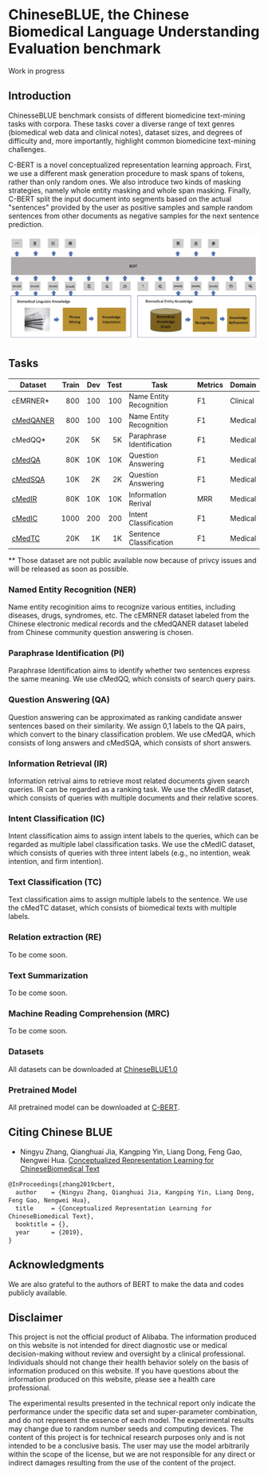 # ChineseBLUE, the Chinese Biomedical Language Understanding Evaluation benchmark
 
Work in progress

## Introduction

ChinesseBLUE benchmark consists of  different biomedicine text-mining tasks with  corpora.
These tasks cover a diverse range of text genres (biomedical web data and clinical notes), dataset sizes, and degrees of difficulty and, more importantly, highlight common biomedicine text-mining challenges.

C-BERT is a novel conceptualized representation learning approach. First, we use a different mask generation procedure to mask spans of tokens, rather than only random ones. We also introduce two kinds of masking strategies, namely whole entity masking and whole span masking.  Finally, C-BERT split the input document into segments based on the actual "sentences" provided by the user as positive samples and sample random sentences from other documents as negative samples for the next sentence prediction.  

![c-bert model](figs/c_bert_model.jpg)


## Tasks

| Dataset          | Train |  Dev | Test | Task                    | Metrics             | Domain     |
|-----------------|------:|-----:|-----:|-------------------------|---------------------|------------|
| cEMRNER*        |  800  |  100  | 100  | Name Entity Recognition    | F1             | Clinical   |
| [cMedQANER](data/cMedQANER/cMedQANER.tar.gz)          |  800  | 100   | 100  | Name Entity Recognition    | F1             | Medical   |
| cMedQQ*        | 20K   | 5K   | 5K  | Paraphrase Identification   | F1             | Medical   |
| [cMedQA](data/cMedQANER/cMedQA.tar.gz)        |  80K  |  10K  |10K   | Question Answering    | F1             | Medical   |
| [cMedSQA](data/cMedQANER/cMedSQA.tar.gz)       | 10K   | 2K   | 2K  | Question Answering    | F1             |Medical    |
| [cMedIR](data/cMedQANER/cMedIR.tar.gz)       |  80K  |  10K  | 10K  | Information Rerival    |     MRR       |Medical    |
| [cMedIC](data/cMedQANER/cMedIC.tar.gz)       |  1000  |  200  | 200  |  Intent Classification   |        F1      | Medical   |
| [cMedTC](data/cMedQANER/cMedTC.tar.gz)       | 20K   | 1K   | 1K  |  Sentence Classification   |       F1       | Medical   |

** Those dataset are not public available now because of privcy issues and will be released as soon as possible. 

 
### Named Entity Recognition (NER) 

Name entity recoginition aims to recognize various entities, including diseases, drugs, syndromes, etc.   The cEMRNER dataset labeled from the Chinese electronic medical records and the cMedQANER dataset labeled from Chinese community question answering is chosen.

### Paraphrase Identification (PI)

Paraphrase Identification aims to identify whether two sentences express the same meaning. We use cMedQQ, which consists of search query pairs. 
 
### Question Answering (QA)

Question answering   can be approximated as ranking candidate answer sentences based on their similarity. We assign 0,1 labels to the QA pairs, which convert to the binary classification problem. We use cMedQA, which consists of long answers and cMedSQA, which consists of short answers. 

### Information  Retrieval (IR)

Information retrival  aims to retrieve most related documents given search queries. IR can be regarded as a ranking task.   We use the cMedIR dataset,  which consists of queries with multiple documents and their relative scores. 

### Intent Classification (IC)

Intent classification aims to assign intent labels to the queries, which can be regarded as multiple label classification tasks. We use the cMedIC dataset, which consists of queries with three intent labels (e.g., no intention, weak intention, and firm intention).

### Text Classification (TC)

Text classification aims to assign multiple labels to the sentence. We use the cMedTC dataset, which consists of biomedical texts with multiple labels.

### Relation extraction (RE)
To be come soon. 

### Text  Summarization 
To be come soon. 

### Machine Reading Comprehension (MRC)
To be come soon. 

### Datasets

All datasets can be downloaded at [ChineseBLUE1.0](data/ChineseBLUE.tar.gz)

### Pretrained Model

All pretrained model can be downloaded at [C-BERT](). 

## Citing Chinese BLUE

*  Ningyu Zhang, Qianghuai Jia, Kangping Yin, Liang Dong, Feng Gao, Nengwei Hua. [Conceptualized Representation Learning for ChineseBiomedical Text]()

```
@InProceedings{zhang2019cbert,
  author    = {Ningyu Zhang, Qianghuai Jia, Kangping Yin, Liang Dong, Feng Gao, Nengwei Hua},
  title     = {Conceptualized Representation Learning for ChineseBiomedical Text},
  booktitle = {},
  year      = {2019},
}
```

## Acknowledgments

We are also grateful to the authors of BERT to make the data and codes publicly available. 

## Disclaimer
This project is not the official product of Alibaba. The information produced on this website is not intended for direct diagnostic use or medical decision-making without review and oversight by a clinical professional. Individuals should not change their health behavior solely on the basis of information produced on this website.   If you have questions about the information produced on this website, please see a health care professional. 

The experimental results presented in the technical report only indicate the performance under the specific data set and super-parameter combination, and do not represent the essence of each model. The experimental results may change due to random number seeds and computing devices. The content of this project is for technical research purposes only and is not intended to be a conclusive basis. The user may use the model arbitrarily within the scope of the license, but we are not responsible for any direct or indirect damages resulting from the use of the content of the project.

